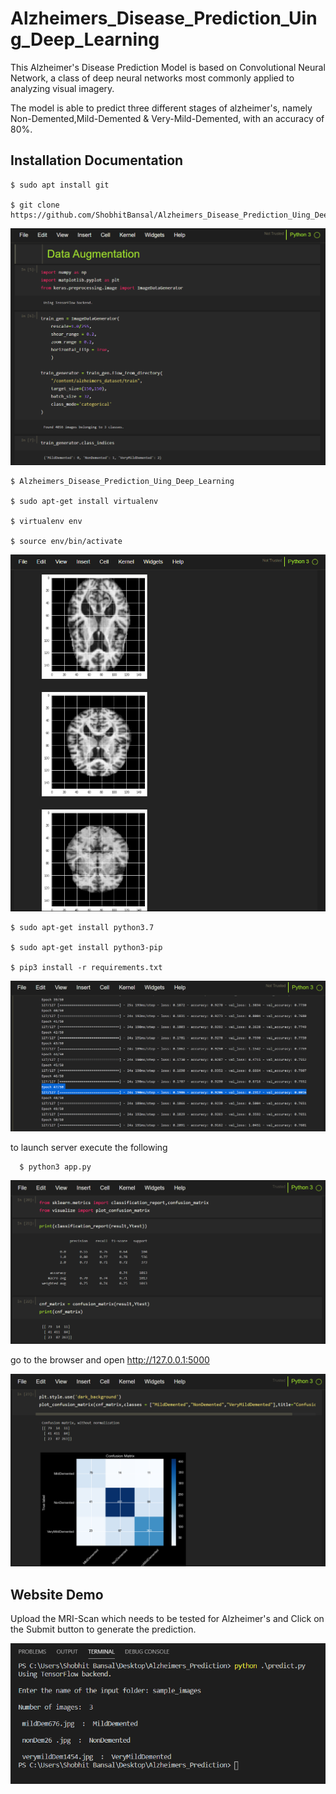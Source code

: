 # Alzheimers_Disease_Prediction_Uing_Deep_Learning

This Alzheimer's Disease Prediction Model is based on Convolutional Neural Network, a class of deep neural networks most commonly applied to analyzing visual imagery.

The model is able to predict three different stages of alzheimer's, namely Non-Demented,Mild-Demented & Very-Mild-Demented, with an accuracy of 80%.

## Installation Documentation

    $ sudo apt install git

    $ git clone https://github.com/ShobhitBansal/Alzheimers_Disease_Prediction_Uing_Deep_Learning.git
    
![](Screenshots/1.png)
  
    $ Alzheimers_Disease_Prediction_Uing_Deep_Learning

    $ sudo apt-get install virtualenv

    $ virtualenv env

    $ source env/bin/activate
    
![](Screenshots/2.png)
    
    $ sudo apt-get install python3.7
    
    $ sudo apt-get install python3-pip

    $ pip3 install -r requirements.txt
    
![](Screenshots/3.png)
    
to launch server execute the following

	  $ python3 app.py
	  
![](Screenshots/4.png)
    
go to the browser and open http://127.0.0.1:5000

![](Screenshots/5.png)
 
## Website Demo
 
Upload the MRI-Scan which needs to be tested for Alzheimer's and Click on the Submit button to generate the prediction.

![](Screenshots/6.png)
